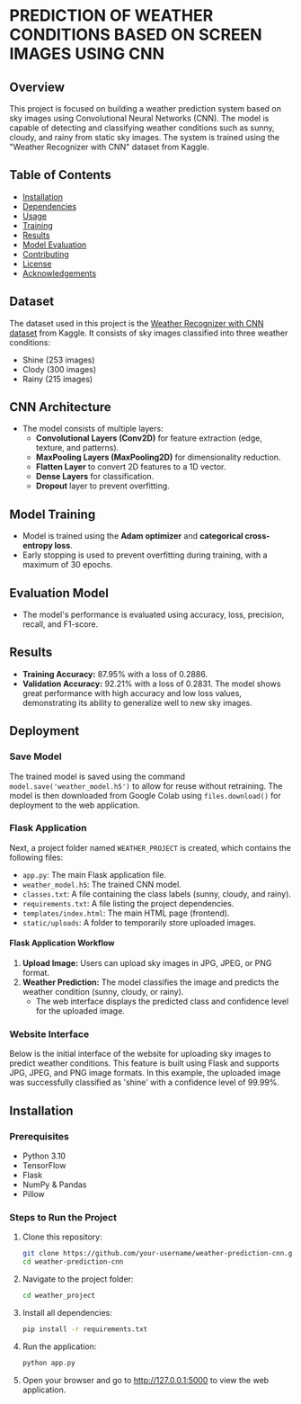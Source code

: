 # PREDICTION OF WEATHER CONDITIONS BASED ON SCREEN IMAGES USING CNN

## Overview
This project is focused on building a weather prediction system based on sky images using Convolutional Neural Networks (CNN). The model is capable of detecting and classifying weather conditions such as sunny, cloudy, and rainy from static sky images. The system is trained using the "Weather Recognizer with CNN" dataset from Kaggle.

## Table of Contents
- [Installation](#installation)
- [Dependencies](#dependencies)
- [Usage](#usage)
- [Training](#training)
- [Results](#results)
- [Model Evaluation](#model-evaluation)
- [Contributing](#contributing)
- [License](#license)
- [Acknowledgements](#acknowledgements)

## Dataset
The dataset used in this project is the [Weather Recognizer with CNN dataset](https://www.kaggle.com/datasets/abhay06102003/weather-recognizer-with-cnn) from Kaggle. It consists of sky images classified into three weather conditions:
- Shine (253 images)
- Clody (300 images)
- Rainy (215 images)

## CNN Architecture
- The model consists of multiple layers:
  - **Convolutional Layers (Conv2D)** for feature extraction (edge, texture, and patterns).
  - **MaxPooling Layers (MaxPooling2D)** for dimensionality reduction.
  - **Flatten Layer** to convert 2D features to a 1D vector.
  - **Dense Layers** for classification.
  - **Dropout** layer to prevent overfitting.

## Model Training
- Model is trained using the **Adam optimizer** and **categorical cross-entropy loss**.
- Early stopping is used to prevent overfitting during training, with a maximum of 30 epochs.

## Evaluation Model
- The model's performance is evaluated using accuracy, loss, precision, recall, and F1-score.

## Results
- **Training Accuracy:** 87.95% with a loss of 0.2886.
- **Validation Accuracy:** 92.21% with a loss of 0.2831.
The model shows great performance with high accuracy and low loss values, demonstrating its ability to generalize well to new sky images.

## Deployment
### Save Model
The trained model is saved using the command `model.save('weather_model.h5')` to allow for reuse without retraining. The model is then downloaded from Google Colab using `files.download()` for deployment to the web application.

### Flask Application
Next, a project folder named `WEATHER_PROJECT` is created, which contains the following files:
- `app.py`: The main Flask application file.
- `weather_model.h5`: The trained CNN model.
- `classes.txt`: A file containing the class labels (sunny, cloudy, and rainy).
- `requirements.txt`: A file listing the project dependencies.
- `templates/index.html`: The main HTML page (frontend).
- `static/uploads`: A folder to temporarily store uploaded images.

#### Flask Application Workflow
1. **Upload Image:** Users can upload sky images in JPG, JPEG, or PNG format.
2. **Weather Prediction:** The model classifies the image and predicts the weather condition (sunny, cloudy, or rainy).
   - The web interface displays the predicted class and confidence level for the uploaded image.

### Website Interface
Below is the initial interface of the website for uploading sky images to predict weather conditions. This feature is built using Flask and supports JPG, JPEG, and PNG image formats. In this example, the uploaded image was successfully classified as 'shine' with a confidence level of 99.99%.

## Installation
### Prerequisites
- Python 3.10
- TensorFlow
- Flask
- NumPy & Pandas
- Pillow

### Steps to Run the Project
1. Clone this repository:
   ```bash
   git clone https://github.com/your-username/weather-prediction-cnn.git
   cd weather-prediction-cnn
2. Navigate to the project folder:
   ```bash
   cd weather_project
3. Install all dependencies:
   ```bash
   pip install -r requirements.txt
4. Run the application:
   ```bash
   python app.py
5. Open your browser and go to http://127.0.0.1:5000 to view the web application.

   

